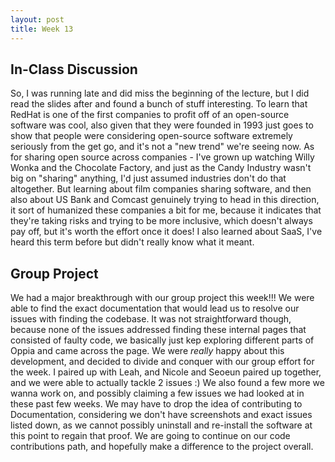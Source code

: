 ```yaml
---
layout: post
title: Week 13
---
```


## In-Class Discussion

<!--more-->
So, I was running late and did miss the beginning of the lecture, but I did read the slides after and found a bunch of stuff interesting. 
To learn that RedHat is one of the first companies to profit off of an open-source software was cool, also given that they were founded in 1993 just goes to show that people were considering open-source software extremely seriously from the get go, and it's not a "new trend" we're seeing now. 
As for sharing open source across companies - I've grown up watching Willy Wonka and the Chocolate Factory, and just as the Candy Industry wasn't big on "sharing" anything, I'd just assumed industries don't do that altogether. But learning about film companies sharing software, and then also about US Bank and Comcast genuinely trying to head in this direction, it sort of humanized these companies a bit for me, because it indicates that they're taking risks and trying to be more inclusive, which doesn't always pay off, but it's worth the effort once it does! I also learned about SaaS, I've heard this term before but didn't really know what it meant. 

## Group Project

We had a major breakthrough with our group project this week!!! We were able to find the exact documentation that would lead us to resolve our issues with finding the codebase. It was not straightforward though, because none of the issues addressed finding these internal pages that consisted of faulty code, we basically just kep exploring different parts of Oppia and came across the page. We were *really* happy about this development, and decided to divide and conquer with our group effort for the week. I paired up with Leah, and Nicole and Seoeun paired up together, and we were able to actually tackle 2 issues :)
We also found a few more we wanna work on, and possibly claiming a few issues we had looked at in these past few weeks. We may have to drop the idea of contributing to Documentation, considering we don't have screenshots and exact issues listed down, as we cannot possibly uninstall and re-install the software at this point to regain that proof. We are going to continue on our code contributions path, and hopefully make a difference to the project overall. 

